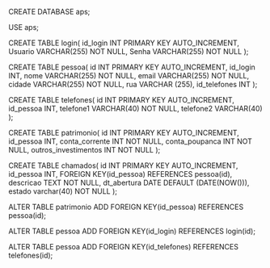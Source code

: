 CREATE DATABASE aps;

USE aps;

CREATE TABLE login(
id_login INT PRIMARY KEY AUTO_INCREMENT,
Usuario VARCHAR(255) NOT NULL,
Senha VARCHAR(255) NOT NULL
);


CREATE TABLE pessoa(
id INT PRIMARY KEY AUTO_INCREMENT,
id_login INT,
nome VARCHAR(255) NOT NULL,
email VARCHAR(255) NOT NULL,
cidade VARCHAR(255) NOT NULL,
rua VARCHAR (255),
id_telefones INT
);



CREATE TABLE telefones(
id INT PRIMARY KEY AUTO_INCREMENT,
id_pessoa INT,
telefone1 VARCHAR(40) NOT NULL,
telefone2 VARCHAR(40)
);



CREATE TABLE patrimonio(
id INT PRIMARY KEY AUTO_INCREMENT,
id_pessoa INT,
conta_corrente INT NOT NULL,
conta_poupanca INT NOT NULL,
outros_investimentos INT NOT NULL
);


CREATE TABLE chamados(
id INT PRIMARY KEY AUTO_INCREMENT,
id_pessoa INT,
FOREIGN KEY(id_pessoa) REFERENCES pessoa(id),
descricao TEXT NOT NULL,
dt_abertura DATE DEFAULT (DATE(NOW())),
estado varchar(40) NOT NULL
);

ALTER TABLE patrimonio ADD FOREIGN KEY(id_pessoa) REFERENCES pessoa(id);

ALTER TABLE pessoa ADD FOREIGN KEY(id_login) REFERENCES login(id);

ALTER TABLE pessoa ADD FOREIGN KEY(id_telefones) REFERENCES telefones(id);
